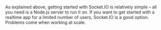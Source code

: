 As explained above, getting started with Socket.IO is relatively simple – all you need is a Node.js server to run it on. If you want to get started with a realtime app for a limited number of users, Socket.IO is a good option. Problems come when working at scale.